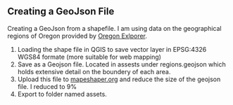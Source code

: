 ## Creating a GeoJson File
Creating a GeoJson from a shapefile. I am using data on the geographical regions of Oregon provided by [Oregon Exlporer][].
1. Loading the shape file in QGIS to save vector layer in EPSG:4326 WGS84 formate (more suitable for web mapping)
2. Save as a Geojson file. Located in assests under regions.geojson which holds extensive detail on the boundery of each area.
3. Upload this file to [mapeshaper.org][] and reduce the size of the geojson file. I reduced to 9%
4. Export to folder named assets.





[Oregon Exlporer]: https://oregonexplorer.info
[mapeshaper.org]: https://mapshaper.org
